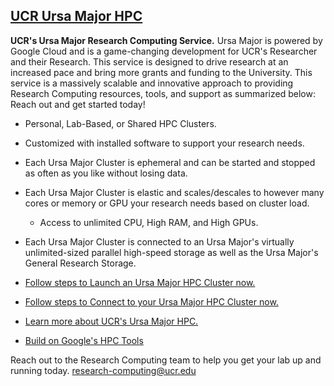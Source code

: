 ## [UCR Ursa Major HPC](Ursa_Major_HPC_Clusters.md)
**UCR's Ursa Major Research Computing Service.** Ursa Major is powered by Google Cloud and is a game-changing development for UCR's Researcher and their Research. This service is designed to drive research at an increased pace and bring more grants and funding to the University. This service is a massively scalable and innovative approach to providing Research Computing resources, tools, and support as summarized below: Reach out and get started today!
* Personal, Lab-Based, or Shared HPC Clusters.
* Customized with installed software to support your research needs. 
* Each Ursa Major Cluster is ephemeral and can be started and stopped as often as you like without losing data.
* Each Ursa Major Cluster is elastic and scales/descales to however many cores or memory or GPU your research needs based on cluster load.
    * Access to unlimited CPU, High RAM, and High GPUs.
* Each Ursa Major Cluster is connected to an Ursa Major's virtually unlimited-sized parallel high-speed storage as well as the Ursa Major's General Research Storage.  

* [Follow steps to Launch an Ursa Major HPC Cluster now.](How_To_Launch_a_Ursa_Major_Cluster.md)
* [Follow steps to Connect to your Ursa Major HPC Cluster now.](how_to_connect_to_hpc_cluster_run_sample_job.md)
* [Learn more about UCR's Ursa Major HPC.](README.md#Clusters)
* [Build on Google's HPC Tools](https://cloud.google.com/solutions/hpc/)

Reach out to the Research Computing team to help you get your lab up and running today.
[research-computing@ucr.edu](mailto:research-computing@ucr.edu?subject=Ursa_Major_HPC)
